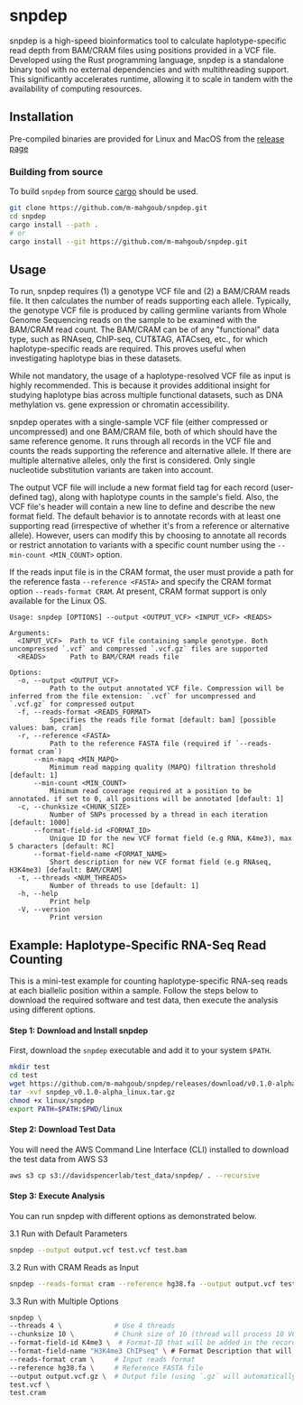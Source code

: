 # snpdep

snpdep is a high-speed bioinformatics tool to calculate haplotype-specific read depth from BAM/CRAM files using positions provided in a VCF file. Developed using the Rust programming language, snpdep is a standalone binary tool with no external dependencies and with multithreading support. This significantly accelerates runtime, allowing it to scale in tandem with the availability of computing resources.

## Installation

Pre-compiled binaries are provided for Linux and MacOS from the [release page](https://github.com/m-mahgoub/snpdep/releases)

### Building from source

To build `snpdep` from source [cargo](https://www.rust-lang.org/learn/get-started) should be used.

```bash
git clone https://github.com/m-mahgoub/snpdep.git
cd snpdep
cargo install --path .
# or
cargo install --git https://github.com/m-mahgoub/snpdep.git
```

## Usage

To run, snpdep requires (1) a genotype VCF file and (2) a BAM/CRAM reads file. It then calculates the number of reads supporting each allele. Typically, the genotype VCF file is produced by calling germline variants from Whole Genome Sequencing reads on the sample to be examined with the BAM/CRAM read count. The BAM/CRAM can be of any "functional" data type, such as RNAseq, ChIP-seq, CUT&TAG, ATACseq, etc., for which haplotype-specific reads are required. This proves useful when investigating haplotype bias in these datasets.

While not mandatory, the usage of a haplotype-resolved VCF file as input is highly recommended. This is because it provides additional insight for studying haplotype bias across multiple functional datasets, such as DNA methylation vs. gene expression or chromatin accessibility.

snpdep operates with a single-sample VCF file (either compressed or uncompressed) and one BAM/CRAM file, both of which should have the same reference genome. It runs through all records in the VCF file and counts the reads supporting the reference and alternative allele. If there are multiple alternative alleles, only the first is considered. Only single nucleotide substitution variants are taken into account.

The output VCF file will include a new format field tag for each record (user-defined tag), along with haplotype counts in the sample's field. Also, the VCF file's header will contain a new line to define and describe the new format field. The default behavior is to annotate records with at least one supporting read (irrespective of whether it's from a reference or alternative allele). However, users can modify this by choosing to annotate all records or restrict annotation to variants with a specific count number using the `--min-count <MIN_COUNT>` option.

If the reads input file is in the CRAM format, the user must provide a path for the reference fasta `--reference <FASTA>` and specify the CRAM format option `--reads-format CRAM`. At present, CRAM format support is only available for the Linux OS.

```text
Usage: snpdep [OPTIONS] --output <OUTPUT_VCF> <INPUT_VCF> <READS>

Arguments:
  <INPUT_VCF>  Path to VCF file containing sample genotype. Both uncompressed `.vcf` and compressed `.vcf.gz` files are supported
  <READS>      Path to BAM/CRAM reads file

Options:
  -o, --output <OUTPUT_VCF>
          Path to the output annotated VCF file. Compression will be inferred from the file extension: `.vcf` for uncompressed and `.vcf.gz` for compressed output
  -f, --reads-format <READS_FORMAT>
          Specifies the reads file format [default: bam] [possible values: bam, cram]
  -r, --reference <FASTA>
          Path to the reference FASTA file (required if `--reads-format cram`)
      --min-mapq <MIN_MAPQ>
          Minimum read mapping quality (MAPQ) filtration threshold [default: 1]
      --min-count <MIN_COUNT>
          Minimum read coverage required at a position to be annotated. if set to 0, all positions will be annotated [default: 1]
  -c, --chunksize <CHUNK_SIZE>
          Number of SNPs processed by a thread in each iteration [default: 1000]
      --format-field-id <FORMAT_ID>
          Unique ID for the new VCF format field (e.g RNA, K4me3), max 5 characters [default: RC]
      --format-field-name <FORMAT_NAME>
          Short description for new VCF format field (e.g RNAseq, H3K4me3) [default: BAM/CRAM]
  -t, --threads <NUM_THREADS>
          Number of threads to use [default: 1]
  -h, --help
          Print help
  -V, --version
          Print version
```

## Example: Haplotype-Specific RNA-Seq Read Counting
This is a mini-test example for counting haplotype-specific RNA-seq reads at each biallelic position within a sample. Follow the steps below to download the required software and test data, then execute the analysis using different options.
#### Step 1: Download and Install snpdep
First, download the `snpdep` executable and add it to your system `$PATH`.
```bash
mkdir test
cd test
wget https://github.com/m-mahgoub/snpdep/releases/download/v0.1.0-alpha/snpdep_v0.1.0-alpha_linux.tar.gz
tar -xvf snpdep_v0.1.0-alpha_linux.tar.gz
chmod +x linux/snpdep
export PATH=$PATH:$PWD/linux
```
#### Step 2: Download Test Data
You will need the AWS Command Line Interface (CLI) installed to download the test data from AWS S3
```bash
aws s3 cp s3://davidspencerlab/test_data/snpdep/ . --recursive
```
#### Step 3: Execute Analysis
You can run snpdep with different options as demonstrated below.

3.1 Run with Default Parameters
```bash
snpdep --output output.vcf test.vcf test.bam
```
3.2 Run with CRAM Reads as Input
```bash
snpdep --reads-format cram --reference hg38.fa --output output.vcf test.vcf test.cram
```
3.3 Run with Multiple Options
```bash
snpdep \
--threads 4 \             # Use 4 threads
--chunksize 10 \          # Chunk size of 10 (thread will process 10 VCF records per iteration)
--format-field-id K4me3 \  # Format-ID that will be added in the record's format field
--format-field-name "H3K4me3 ChIPseq" \ # Format Description that will be added in the header
--reads-format cram \     # Input reads format
--reference hg38.fa \     # Reference FASTA file
--output output.vcf.gz \  # Output file (using `.gz` will automatically compress it)
test.vcf \
test.cram
```
